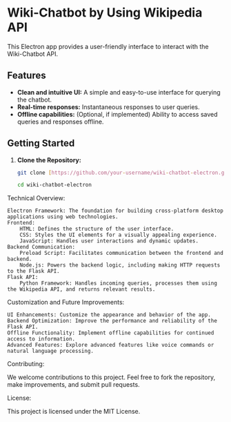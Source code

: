 # Wiki-Chatbot by Using Wikipedia API

This Electron app provides a user-friendly interface to interact with the Wiki-Chatbot API.

## Features

* **Clean and intuitive UI:** A simple and easy-to-use interface for querying the chatbot.
* **Real-time responses:** Instantaneous responses to user queries.
* **Offline capabilities:** (Optional, if implemented) Ability to access saved queries and responses offline.

## Getting Started

1. **Clone the Repository:**
   ```bash
   git clone [https://github.com/your-username/wiki-chatbot-electron.git](https://github.com/your-username/wiki-chatbot-electron.git)

   cd wiki-chatbot-electron

Technical Overview:

    Electron Framework: The foundation for building cross-platform desktop applications using web technologies.
    Frontend:
        HTML: Defines the structure of the user interface.
        CSS: Styles the UI elements for a visually appealing experience.
        JavaScript: Handles user interactions and dynamic updates.
    Backend Communication:
        Preload Script: Facilitates communication between the frontend and backend.
        Node.js: Powers the backend logic, including making HTTP requests to the Flask API.
    Flask API:
        Python Framework: Handles incoming queries, processes them using the Wikipedia API, and returns relevant results.

Customization and Future Improvements:

    UI Enhancements: Customize the appearance and behavior of the app.
    Backend Optimization: Improve the performance and reliability of the Flask API.
    Offline Functionality: Implement offline capabilities for continued access to information.
    Advanced Features: Explore advanced features like voice commands or natural language processing.

Contributing:

We welcome contributions to this project. Feel free to fork the repository, make improvements, and submit pull requests.  

License:

This project is licensed under the MIT License. 
